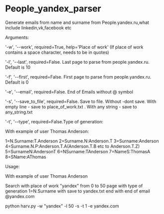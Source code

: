 # People_yandex_parser
Generate emails from name and surname from People.yandex.ru,what include linkedin,vk,facebook etc

Arguments:

'-w', '--work', required=True, help='Place of work' (If place of work contains a space character, needs to be in quotes)

'-l', '--last', required=False. Last page to parse from people.yandex.ru. Default is 10

'-f', '--first', required=False. First page to parse from people.yandex.ru. Default is 0

'-e', '--email', required=False. End of Emails without @ symbol

'-s', '--save_to_file', required=False. Save to file. Without -dont save. With empty line - save to place_of_work.txt . With any string - save to any_string.txt

'-t', '--type', required=False.Type of generation:

With example of user Thomas Anderson:

1=N.Surname:T.Anderson
2=Surname.N:Anderson.T
3=Surname:Anderson
4=Surname.N.P:Anderson.T.A(Anderson.T.B etc to Anderson.T.Z)
5=SurnameN:AndersonT
6=NSurname:TAnderson
7=NameS:ThomasA
8=SName:AThomas

Usage:

With example of user Thomas Anderson

Search with place of work "yandex" from 0 to 50 page with type of generation 1=N.Surname with save to yandex.txt end with end of email @yandex.com

python harv.py -w "yandex" -l 50 -s -t 1 -e yandex.com

